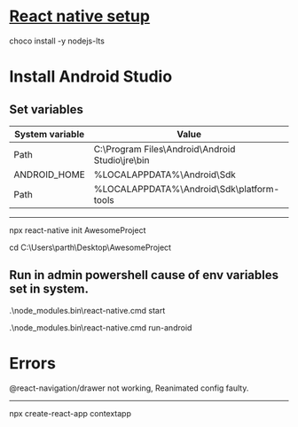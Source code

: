 # [React native setup](https://reactnative.dev/docs/environment-setup)

choco install -y nodejs-lts

# Install Android Studio
## Set variables
| System variable | Value |
| --- | ----------- |
|Path | C:\Program Files\Android\Android Studio\jre\bin |
| ANDROID_HOME | %LOCALAPPDATA%\Android\Sdk |
| Path | %LOCALAPPDATA%\Android\Sdk\platform-tools |

---


npx react-native init AwesomeProject

cd C:\Users\parth\Desktop\AwesomeProject

## Run in admin powershell cause of env variables set in system.
.\node_modules\.bin\react-native.cmd start

.\node_modules\.bin\react-native.cmd run-android

# Errors
@react-navigation/drawer not working, Reanimated config faulty.

---


npx create-react-app contextapp



